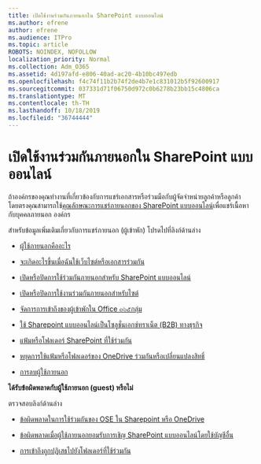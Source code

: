 ```yaml
---
title: เปิดใช้งานร่วมกันภายนอกใน SharePoint แบบออนไลน์
ms.author: efrene
author: efrene
ms.audience: ITPro
ms.topic: article
ROBOTS: NOINDEX, NOFOLLOW
localization_priority: Normal
ms.collection: Adm_O365
ms.assetid: 4d197afd-e806-40ad-ac20-4b10bc497edb
ms.openlocfilehash: f4c74f11b2b74f2de4b7e1c831012b5f92600917
ms.sourcegitcommit: 037331d71f06750d972c0b6278b23bb15c4806ca
ms.translationtype: MT
ms.contentlocale: th-TH
ms.lasthandoff: 10/18/2019
ms.locfileid: "36744444"
---
```

# <a name="enable-external-sharing-in-sharepoint-online"></a>เปิดใช้งานร่วมกันภายนอกใน SharePoint แบบออนไลน์

ถ้าองค์กรของคุณทำงานที่เกี่ยวข้องกับการแชร์เอกสารหรือร่วมมือกับผู้จัดจำหน่ายลูกค้าหรือลูกค้าโดยตรงคุณสามารถใช้[คุณลักษณะการแชร์ภายนอกของ SharePoint แบบออนไลน์](https://docs.microsoft.com/sharepoint/external-sharing-overview)เพื่อแชร์เนื้อหากับบุคคลภายนอก องค์กร

สำหรับข้อมูลเพิ่มเติมเกี่ยวกับการแชร์ภายนอก (ผู้เข้าพัก) โปรดไปที่ลิงก์ด้านล่าง

- [ผู้ใช้ภายนอกคืออะไร](https://docs.microsoft.com/sharepoint/external-sharing-overview#what-is-an-external-user)

- [จะเกิดอะไรขึ้นเมื่อฉันใช้เว็บไซต์หรือเอกสารร่วมกัน](https://docs.microsoft.com/sharepoint/external-sharing-overview#what-happens-when-i-share-a-site-or-document)

- [เปิดหรือปิดการใช้ร่วมกันภายนอกสำหรับ SharePoint แบบออนไลน์](https://docs.microsoft.com/sharepoint/turn-external-sharing-on-or-off)

- [เปิดหรือปิดการใช้งานร่วมกันภายนอกสำหรับไซต์](https://docs.microsoft.com/sharepoint/change-external-sharing-site)

- [จัดการการเข้าถึงของผู้เข้าพักใน Office ๓๖๕กลุ่ม](https://docs.microsoft.com/office365/admin/create-groups/manage-guest-access-in-groups?view=o365-worldwide)

- [ใช้ Sharepoint แบบออนไลน์เป็นโซลูชั่นเอกซ์ทราเน็ต (B2B) ทางธุรกิจ](https://docs.microsoft.com/sharepoint/create-b2b-extranet)

- [แฟ้มหรือโฟลเดอร์ SharePoint ที่ใช้ร่วมกัน](https://support.office.com/article/share-sharepoint-files-or-folders-1fe37332-0f9a-4719-970e-d2578da4941c)

- [หยุดการใช้แฟ้มหรือโฟลเดอร์ของ OneDrive ร่วมกันหรือเปลี่ยนแปลงสิทธิ์](https://support.office.com/article/stop-sharing-onedrive-or-sharepoint-files-or-folders-or-change-permissions-0a36470f-d7fe-40a0-bd74-0ac6c1e13323)

- [การลบผู้ใช้ภายนอก](https://docs.microsoft.com/sharepoint/remove-users#delete-a-guest-from-the-microsoft-365-admin-center)

**ได้รับข้อผิดพลาดกับผู้ใช้ภายนอก (guest) หรือไม่**

ตรวจสอบลิงก์ด้านล่าง 

- [ข้อผิดพลาดในการใช้ร่วมกันของ OSE ใน Sharepoint หรือ OneDrive](https://docs.microsoft.com/sharepoint/sharepoint-onedrive-error-message)

- [ข้อผิดพลาดเมื่อผู้ใช้ภายนอกยอมรับการเชิญ SharePoint แบบออนไลน์โดยใช้บัญชีอื่น](https://docs.microsoft.com/sharepoint/support/sharing-and-permissions/error-when-external-user-accepts-an-invitation-by-using-another-account)

- [การเข้าถึงถูกปฏิเสธไปยังโฟลเดอร์ที่ใช้ร่วมกัน](https://docs.microsoft.com/sharepoint/support/sharing-and-permissions/cannot-access-shared-folder)
